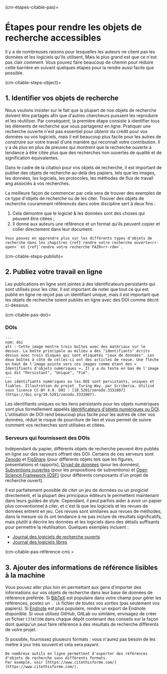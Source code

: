 (cm-étapes-citable-pas)=
# Étapes pour rendre les objets de recherche accessibles

Il y a de nombreuses raisons pour lesquelles les auteurs ne citent pas les données et les logiciels qu'ils utilisent, Mais le plus grand est que ce n'est pas clair comment. Vous pouvez faire beaucoup de chemin pour réduire cette barrière en suivant quelques étapes pour la rendre aussi facile que possible.

(cm-citable-steps-object)=
## 1. Identifier vos objets de recherche

Nous voulons insister sur le fait que la plupart de nos objets de recherche doivent être partagés afin que d'autres chercheurs puissent les reproduire et les réutiliser. Par conséquent, la première étape consiste à identifier tous les éléments de recherche que vous partagerez en ligne. Pratiquer une recherche ouverte n'est pas essentiel pour obtenir du crédit pour vos données ou vos logiciels, mais il est beaucoup plus facile pour les autres de construire sur votre travail d'une manière qui reconnaît votre contribution. Il y a de plus en plus de preuves qui montrent que la recherche ouverte a tendance à être citée plus que des recherches non ouvertes de qualité et de signification équivalentes.

Dans le cadre de la citation pour vos objets de recherche, il est important de publier des objets de recherche au-delà des papiers, tels que les images, les données, les logiciels, les protocoles, les méthodes de flux de travail ang associés à vos recherches.

La meilleure façon de commencer par cela sera de trouver des exemples de ce type d'objets de recherche ou de les citer. Trouver des objets de recherche couramment référencés dans votre discipline sert à deux fins :
1. Cela démontre que le logiciel & les données sont des choses qui peuvent être citées ;
2. Il donne aux auteurs une référence et un format qu'ils peuvent copier et coller directement dans leur document.
<!-- TODO: Cite relevant paper for this (Piwowar et al 2013?) -->

```{note}
Vous pouvez en apprendre plus sur les différents types d'objets de recherche dans les chapitres {ref}`rendre votre recherche ouverte<rr-open>` et {ref}`rendre votre recherche FAIR<rr-rdm>`.
```

(cm-citable-steps-publish)=
## 2. Publiez votre travail en ligne

Les publications en ligne sont jointes à des identificateurs persistants qui sont utilisés pour les citer. Il est important de noter que tout ce qui est publié en ligne ne reçoit pas un identifiant unique, mais il est important que les objets de recherche soient publiés en ligne avec des DOI comme décrit ci-dessous.

(cm-citable-pas-doi)=
### DOIs

```{figure} ../../figures/DOI.jpg
---
nom: doi
alt : Cette image montre trois boîtes avec des matériaux sur le dessus. La boîte principale au milieu a des "identifiants" écrits dessus avec trois disques qui sont étiquetés "jeux de données". Les deux boîtes à côté de celles-ci ont des articles de revue. Une flèche en haut de l'image pointe vers ces images comme étant des « Identifiants d'objets numériques ». Il y a du texte en bas de l'image qui dit "Persistant", "Unique", "Fié".
---
Les identifiants numériques ou les DOI sont persistants, uniques et fiables. Illustration du projet _Turing Way_ par Scriberia. Utilisé sous licence CC-BY 4.0. DOI : [10.5281/zenodo.3332807](https://doi.org/10.5281/zenodo.3332807).
```

Les identifiants uniques ou les liens persistants pour les objets numériques sont plus formellement appelés [Identificateurs d'objets numériques ou DOI](https://en.wikipedia.org/wiki/Digital_object_identifier). L'utilisation de DOI rend beaucoup plus facile pour les autres de citer vos données, réduit le risque de pourriture de lien et vous permet de suivre comment vos recherches sont utilisées et citées.

### Serveurs qui fournissent des DOIs

Indépendant du papier, différents objets de recherche peuvent être publiés en ligne sur des serveurs offrant des DOI. Certains de ces serveurs sont [Zenodo](https://zenodo.org/) et [FigShare](https://figshare.com/) (pour différents objets tels que les figures, présentations et rapports), [Dryad de données](https://datadryad.org/stash) (pour les données), [Subventions ouvertes](https://www.ogrants.org/) (pour les propositions de subventions) et [Open Science Framework (OSF)](https://osf.io/) (pour différents composants d'un projet de recherche ouvert).

Il est parfaitement possible de citer un jeu de données ou un progiciel directement, et la plupart des principaux éditeurs le permettent maintenant dans leurs guides de style. Cependant, il peut parfois aider à avoir un papier plus conventionnel à citer, et c'est là que les logiciels et les revues de données entrent en jeu. Ces revues sont similaires aux revues de méthodes, dans la mesure où ils ont tendance à ne pas inclure de résultats significatifs, mais plutôt à décrire les données et les logiciels dans des détails suffisants pour permettre la réutilisation. Quelques exemples incluent :
- [Journal des logiciels de recherche ouverts](https://openresearchsoftware.metajnl.com/)
- [Journal des logiciels libres](https://joss.theoj.org/)

(cm-citable-pas-référence-cm) =
## 3. Ajouter des informations de référence lisibles à la machine

Vous pouvez aller plus loin en permettant aux gens d'importer des informations sur vos objets de recherche dans leur base de données de référence préférée. Si [BibTeX](https://en.wikipedia.org/wiki/BibTeX) est populaire dans votre champ pour gérer les références, postez un `. ib` fichier de *toutes vos sorties* (pas seulement vos papiers). Si [Endnote](https://endnote.com/) est plus populaire, rendre un export de Endnote disponible. Si vous utilisez GitHub, GitLab ou similaire, envisagez de créer un fichier `CITATION` dans chaque dépôt contenant des conseils sur la façon dont quelqu'un peut faire référence à des résultats de recherche différents de votre projet.

Si possible, fournissez plusieurs formats : vous n'aurez pas besoin de les mettre à jour très souvent et cela sera payant.

```{note}
De nombreux outils en ligne permettent d'exporter des références d'objets de recherche sous différents formats.
Par exemple, voir [https://www.citethisforme.com/](https://www.citethisforme.com/).
```
